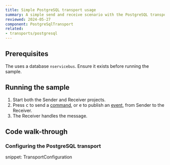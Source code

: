 ```yaml
---
title: Simple PostgreSQL transport usage
summary: A simple send and receive scenario with the PostgreSQL transport.
reviewed: 2024-05-27
component: PostgreSqlTransport
related:
- transports/postgresql
---
```


## Prerequisites

The uses a database `nservicebus`. Ensure it exists before running the sample.

## Running the sample

1. Start both the Sender and Receiver projects.
1. Press <kbd>c</kbd> to send a [command](/nservicebus/messaging/messages-events-commands.md), or <kbd>e</kbd> to publish an [event](/nservicebus/messaging/messages-events-commands.md), from Sender to the Receiver.
1. The Receiver handles the message.

## Code walk-through

### Configuring the PostgreSQL transport

snippet: TransportConfiguration
